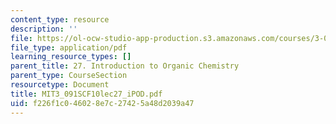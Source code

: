 ```yaml
---
content_type: resource
description: ''
file: https://ol-ocw-studio-app-production.s3.amazonaws.com/courses/3-091sc-introduction-to-solid-state-chemistry-fall-2010/f226f1c046028e7c27425a48d2039a47_MIT3_091SCF10lec27_iPOD.pdf
file_type: application/pdf
learning_resource_types: []
parent_title: 27. Introduction to Organic Chemistry
parent_type: CourseSection
resourcetype: Document
title: MIT3_091SCF10lec27_iPOD.pdf
uid: f226f1c0-4602-8e7c-2742-5a48d2039a47
---
```

